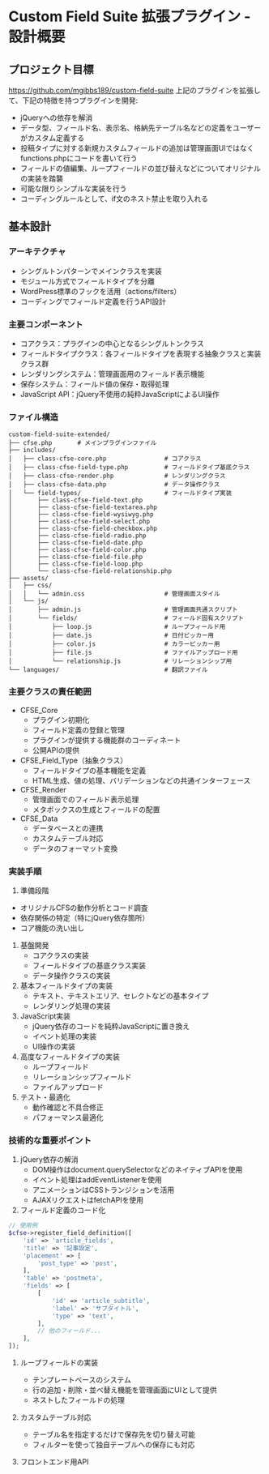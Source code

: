 # Custom Field Suite 拡張プラグイン - 設計概要

## プロジェクト目標
https://github.com/mgibbs189/custom-field-suite
上記のプラグインを拡張して、下記の特徴を持つプラグインを開発:
* jQueryへの依存を解消
* データ型、フィールド名、表示名、格納先テーブル名などの定義をユーザーがカスタム定義する
* 投稿タイプに対する新規カスタムフィールドの追加は管理画面UIではなくfunctions.phpにコードを書いて行う
* フィールドの値編集、ループフィールドの並び替えなどについてオリジナルの実装を踏襲
* 可能な限りシンプルな実装を行う
* コーディングルールとして、if文のネスト禁止を取り入れる

## 基本設計

### アーキテクチャ

- シングルトンパターンでメインクラスを実装
- モジュール方式でフィールドタイプを分離
- WordPress標準のフックを活用（actions/filters）
- コーディングでフィールド定義を行うAPI設計

### 主要コンポーネント

- コアクラス：プラグインの中心となるシングルトンクラス
- フィールドタイプクラス：各フィールドタイプを表現する抽象クラスと実装クラス群
- レンダリングシステム：管理画面用のフィールド表示機能
- 保存システム：フィールド値の保存・取得処理
- JavaScript API：jQuery不使用の純粋JavaScriptによるUI操作

### ファイル構造

```
custom-field-suite-extended/
├── cfse.php       # メインプラグインファイル
├── includes/
│   ├── class-cfse-core.php                # コアクラス
│   ├── class-cfse-field-type.php          # フィールドタイプ基底クラス
│   ├── class-cfse-render.php              # レンダリングクラス
│   ├── class-cfse-data.php                # データ操作クラス
│   └── field-types/                       # フィールドタイプ実装
│       ├── class-cfse-field-text.php
│       ├── class-cfse-field-textarea.php
│       ├── class-cfse-field-wysiwyg.php
│       ├── class-cfse-field-select.php
│       ├── class-cfse-field-checkbox.php
│       ├── class-cfse-field-radio.php
│       ├── class-cfse-field-date.php
│       ├── class-cfse-field-color.php
│       ├── class-cfse-field-file.php
│       ├── class-cfse-field-loop.php
│       └── class-cfse-field-relationship.php
├── assets/
│   ├── css/
│   │   └── admin.css                      # 管理画面スタイル
│   └── js/
│       ├── admin.js                       # 管理画面共通スクリプト
│       └── fields/                        # フィールド固有スクリプト
│           ├── loop.js                    # ループフィールド用
│           ├── date.js                    # 日付ピッカー用
│           ├── color.js                   # カラーピッカー用
│           ├── file.js                    # ファイルアップロード用
│           └── relationship.js            # リレーションシップ用
└── languages/                             # 翻訳ファイル
```

### 主要クラスの責任範囲
- CFSE_Core
  - プラグイン初期化
  - フィールド定義の登録と管理
  - プラグインが提供する機能群のコーディネート
  - 公開APIの提供
- CFSE_Field_Type（抽象クラス）
  - フィールドタイプの基本機能を定義
  - HTML生成、値の処理、バリデーションなどの共通インターフェース
- CFSE_Render
  - 管理画面でのフィールド表示処理
  - メタボックスの生成とフィールドの配置
- CFSE_Data
  - データベースとの連携
  - カスタムテーブル対応
  - データのフォーマット変換

### 実装手順

1.  準備段階
   - オリジナルCFSの動作分析とコード調査
   - 依存関係の特定（特にjQuery依存箇所）
   - コア機能の洗い出し

1. 基盤開発
   - コアクラスの実装
   - フィールドタイプの基底クラス実装
   - データ操作クラスの実装
1. 基本フィールドタイプの実装
   - テキスト、テキストエリア、セレクトなどの基本タイプ
   - レンダリング処理の実装
1. JavaScript実装
   - jQuery依存のコードを純粋JavaScriptに置き換え
   - イベント処理の実装
   - UI操作の実装
1. 高度なフィールドタイプの実装
   - ループフィールド
   - リレーションシップフィールド
   - ファイルアップロード
1. テスト・最適化
   - 動作確認と不具合修正
   - パフォーマンス最適化

### 技術的な重要ポイント

1. jQuery依存の解消
   - DOM操作はdocument.querySelectorなどのネイティブAPIを使用
   - イベント処理はaddEventListenerを使用
   - アニメーションはCSSトランジションを活用
   - AJAXリクエストはfetchAPIを使用
1. フィールド定義のコード化
```php
// 使用例
$cfse->register_field_definition([
    'id' => 'article_fields',
    'title' => '記事設定',
    'placement' => [
        'post_type' => 'post',
    ],
    'table' => 'postmeta',
    'fields' => [
        [
            'id' => 'article_subtitle',
            'label' => 'サブタイトル',
            'type' => 'text',
        ],
        // 他のフィールド...
    ],
]);
```
1. ループフィールドの実装
   - テンプレートベースのシステム
   - 行の追加・削除・並べ替え機能を管理画面にUIとして提供
   - ネストしたフィールドの処理
1. カスタムテーブル対応
   - テーブル名を指定するだけで保存先を切り替え可能
   - フィルターを使って独自テーブルへの保存にも対応

1. フロントエンド用API